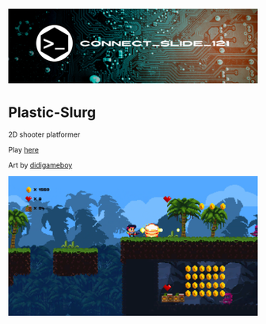 ![alt text](https://github.com/Connectslide121/Plastic-Slurg/blob/master/Connect_banner_github.png)

# Plastic-Slurg
2D shooter platformer

Play [here](https://connect-slide-121.itch.io/plastic-slurg)

Art by [didigameboy](https://didigameboy.itch.io/jambo-jungle-free-sprites-asset-pack)

![alt text](https://github.com/Connectslide121/Plastic-Slurg/blob/master/Captura%20de%20pantalla%202023-11-01%20134835.png)

